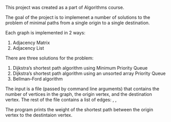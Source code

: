 This project was created as a part of Algorithms course.

The goal of the project is to implemenet a number of solutions to the problem of minimal paths from  a single origin to a single destination.

Each graph is implemented in 2 ways:
1. Adjacency Matrix
2. Adjacency List

There are three solutions for the problem:
1. Dijkstra’s shortest path algorithm using Minimum Priority Queue
2. Dijkstra’s shortest path algorithm using an unsorted array Priority Queue
3. Bellman–Ford algorithm

The input is a file (passed by command line arguments) that contains the number of vertices in the graph, the origin vertex, and the destination vertex.
The rest of the file contains a list of edges:
<origin vertex>, <destination vertex>, <the weight of the edge>

The program prints the weight of the shortest path between the origin vertex to the destintaion vertex.
